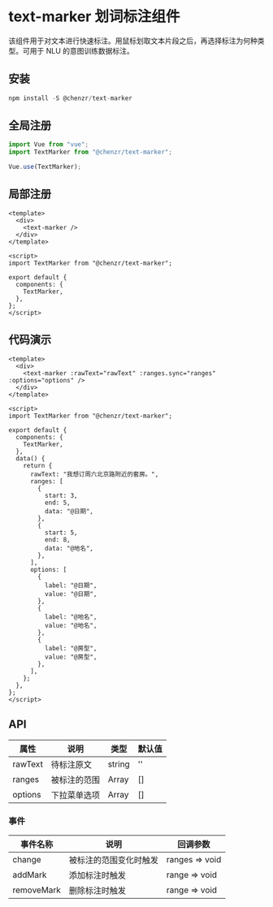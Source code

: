 # text-marker 划词标注组件

该组件用于对文本进行快速标注。用鼠标划取文本片段之后，再选择标注为何种类型。可用于 NLU 的意图训练数据标注。

## 安装

```js
npm install -S @chenzr/text-marker
```

## 全局注册

```js
import Vue from "vue";
import TextMarker from "@chenzr/text-marker";

Vue.use(TextMarker);
```

## 局部注册

```vue
<template>
  <div>
    <text-marker />
  </div>
</template>

<script>
import TextMarker from "@chenzr/text-marker";

export default {
  components: {
    TextMarker,
  },
};
</script>
```

## 代码演示

```vue
<template>
  <div>
    <text-marker :rawText="rawText" :ranges.sync="ranges" :options="options" />
  </div>
</template>

<script>
import TextMarker from "@chenzr/text-marker";

export default {
  components: {
    TextMarker,
  },
  data() {
    return {
      rawText: "我想订周六北京路附近的套房。",
      ranges: [
        {
          start: 3,
          end: 5,
          data: "@日期",
        },
        {
          start: 5,
          end: 8,
          data: "@地名",
        },
      ],
      options: [
        {
          label: "@日期",
          value: "@日期",
        },
        {
          label: "@地名",
          value: "@地名",
        },
        {
          label: "@房型",
          value: "@房型",
        },
      ],
    };
  },
};
</script>
```

## API

| 属性    | 说明         | 类型   | 默认值 |
| ------- | ------------ | ------ | ------ |
| rawText | 待标注原文   | string | ''     |
| ranges  | 被标注的范围 | Array  | []     |
| options | 下拉菜单选项 | Array  | []     |

### 事件

| 事件名称   | 说明                   | 回调参数       |
| ---------- | ---------------------- | -------------- |
| change     | 被标注的范围变化时触发 | ranges => void |
| addMark    | 添加标注时触发         | range => void  |
| removeMark | 删除标注时触发         | range => void  |
